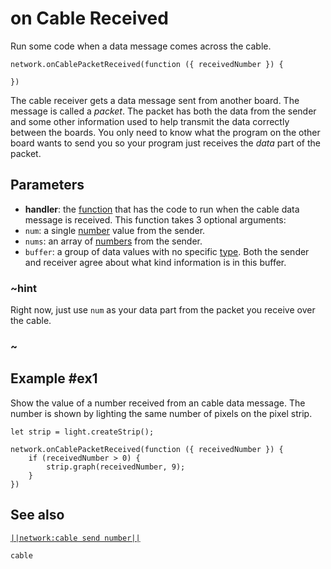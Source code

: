 # on Cable Received

Run some code when a data message comes across the cable.

```sig
network.onCablePacketReceived(function ({ receivedNumber }) { 
	
})
```

The cable receiver gets a data message sent from another board. The message is called a
_packet_. The packet has both the data from the sender and some other information used to help
transmit the data correctly between the boards. You only need to know what the program on the other
board wants to send you so your program just receives the _data_ part of the packet.

## Parameters

* **handler**: the [function](/types/function) that has the code to run when the cable data message is received.
This function takes 3 optional arguments:
* ``num``: a single [number](/types/number) value from the sender.
* ``nums``: an array of [numbers](/types/number) from the sender.
* ``buffer``: a group of data values with no specific [type](/types). Both the sender and receiver agree about what kind information is in this buffer.

### ~hint
Right now, just use ``num`` as your data part from the packet you receive over the cable.
### ~

## Example #ex1

Show the value of a number received from an cable data message. The number is shown by lighting the same number of pixels on the pixel strip.

```blocks
let strip = light.createStrip();

network.onCablePacketReceived(function ({ receivedNumber }) { 
    if (receivedNumber > 0) { 
        strip.graph(receivedNumber, 9);
    } 
})
```

## See also

[``||network:cable send number||``](/reference/network/cable-send-number)

```package
cable
```
